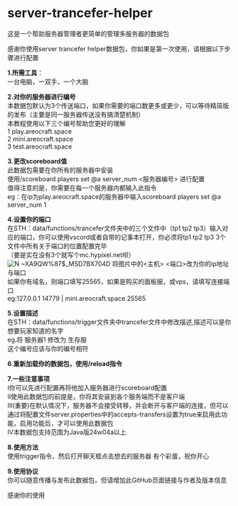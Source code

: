 # server-trancefer-helper
这是一个帮助服务器管理者更简单的管理多服务器的数据包

感谢你使用server trancefer helper数据包，你如果是第一次使用，请根据以下步骤进行配置  

**1.所需工具**：  
一台电脑，一双手，一个大脑  

**2.对你的服务器进行编号**  
本数据包默认为3个传送端口，如果你需要的端口数更多或更少，可以等待精简版的发布（主要是同一服务器传送没有搞清楚机制）  
本教程使用以下三个编号帮助您更好的理解  
1 play.areocraft.space  
2 mini.areocraft.space  
3 test.areocraft.space  

**3.更改scoreboard值**  
此数据包需要在你所有的服务器中安装  
使用/scoreboard players set @a server_num <服务器编号> 进行配置   
值得注意的是，你需要在每一个服务器内都输入此指令  
eg：在ip为play.areocraft.space的服务器中输入scoreboard players set @a server_num 1  

**4.设置你的端口**  
在STH：data/functions/trancefer文件夹中的三个文件中（tp1 tp2 tp3）输入对应的端口，你可以使用vscord或者自带的记事本打开，你必须将tp1 tp2 tp3 3个文件中所有关于端口的位置配置完毕  
（要是实在没有3个就写个mc.hypixel.net呗）  
![N ~XA9QW%87$_MSD7BX704D](https://github.com/misividkoukou/server-transfer-helper/assets/121597192/e12c149e-d2b5-4f25-94c9-2034711f749f)
将图片中的<主机> <端口>改为你的ip地址与端口  
如果你有域名，则端口填写25565，如果是购买的面板服，或vps，请填写连接端口  
eg:127.0.0.1 14779 | mini.areocraft.space 25565  

**5.设置描述**  
在STH：data/functions/trigger文件夹中trancefer文件中修改描述,描述可以是你想要玩家知道的名字  
eg.将 服务器1 修改为 生存服  
这个编号应该与你的编号相符  

**6.重新加载你的数据包，使用/reload指令**  

**7.一些注意事项**  
Ⅰ你可以先进行配置再将他加入服务器进行scoreboard配置  
Ⅱ使用此数据包的前提是，你将其安装到各个服务端而不是客户端  
Ⅲ(重要)在默认情况下，服务器不会接受转移，并会断开与客户端的连接，但可以通过将配置文件server.properties中的accepts-transfers设置为true来启用此功能，启用功能后，才可以使用此数据包  
Ⅳ本数据包支持范围为Java版24w04a以上  

**8.使用方法**  
使用trigger指令，然后打开聊天框点击想去的服务器
有个彩蛋，祝你开心

**9.使用协议**  
你可以随意传播与发布此数据包，但请增加此GitHub页面链接与作者及版本信息  

感谢你的使用  
